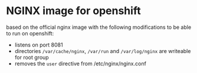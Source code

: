 # NGINX image for openshift

based on the official nginx image with the following modifications to be able to run on openshift:

- listens on port 8081
- directories `/var/cache/nginx`, `/var/run` and `/var/log/nginx` are writeable for root group
- removes the `user` directive from /etc/nginx/nginx.conf
